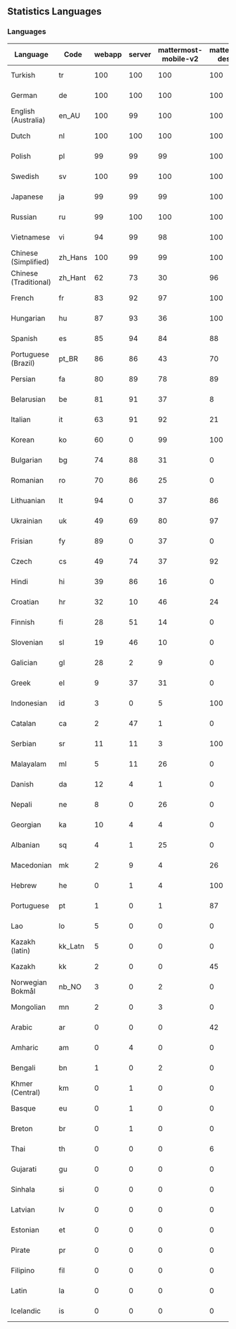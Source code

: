 ## Statistics Languages ##
###  Languages  ###
|Language|Code|webapp|server|mattermost-mobile-v2|mattermost-desktop|playbook-webapp|calls-webapp|Total|Last Modified|
|---|---|---|---|---|---|---|---|---|---|
|Turkish|tr| 100| 100| 100| 100| 0| 100| 100|2023-11-10T09:30:47.738407Z|
|German|de| 100| 100| 100| 100| 0| 100| 100|2023-11-08T12:50:28.180000Z|
|English (Australia)|en_AU| 100| 99| 100| 100| 0| 0| 99|2023-11-08T08:47:49.854184Z|
|Dutch|nl| 100| 100| 100| 100| 0| 100| 99|2023-11-09T16:27:42.183118Z|
|Polish|pl| 99| 99| 99| 100| 0| 100| 99|2023-11-07T11:56:11.261216Z|
|Swedish|sv| 100| 99| 100| 100| 0| 100| 99|2023-11-07T11:56:42.195155Z|
|Japanese|ja| 99| 99| 99| 100| 0| 100| 99|2023-11-07T11:55:22.369856Z|
|Russian|ru| 99| 100| 100| 100| 0| 76| 96|2023-11-10T08:43:56.751886Z|
|Vietnamese|vi| 94| 99| 98| 100| 0| 100| 96|2023-11-07T11:56:55.037592Z|
|Chinese (Simplified)|zh_Hans| 100| 99| 99| 100| 0| 100| 95|2023-11-08T01:23:53.836825Z|
|Chinese (Traditional)|zh_Hant| 62| 73| 30| 96| 0| 4| 88|2023-11-07T11:57:01.558430Z|
|French|fr| 83| 92| 97| 100| 0| 59| 84|2023-11-07T11:54:47.210572Z|
|Hungarian|hu| 87| 93| 36| 100| 0| 0| 83|2023-11-07T11:55:08.944580Z|
|Spanish|es| 85| 94| 84| 88| 0| 28| 81|2023-11-07T11:54:29.262462Z|
|Portuguese (Brazil)|pt_BR| 86| 86| 43| 70| 0| 100| 81|2023-11-07T11:56:17.598008Z|
|Persian|fa| 80| 89| 78| 89| 0| 0| 77|2023-11-07T11:54:38.516761Z|
|Belarusian|be| 81| 91| 37| 8| 0| 0| 76|2023-11-07T11:53:57.913596Z|
|Italian|it| 63| 91| 92| 21| 0| 24| 71|2023-11-07T11:55:18.935759Z|
|Korean|ko| 60| 0| 99| 100| 0| 100| 71|2023-11-07T11:55:37.810708Z|
|Bulgarian|bg| 74| 88| 31| 0| 0| 0| 70|2023-11-07T11:54:00.999613Z|
|Romanian|ro| 70| 86| 25| 0| 0| 0| 67|2023-11-07T11:56:23.766179Z|
|Lithuanian|lt| 94| 0| 37| 86| 0| 89| 63|2023-10-29T10:03:03.456834Z|
|Ukrainian|uk| 49| 69| 80| 97| 0| 0| 59|2023-11-07T11:56:51.932735Z|
|Frisian|fy| 89| 0| 37| 0| 0| 0| 57|2023-10-29T10:01:44.335093Z|
|Czech|cs| 49| 74| 37| 92| 0| 100| 54|2023-11-07T11:54:13.472359Z|
|Hindi|hi| 39| 86| 16| 0| 0| 0| 47|2023-11-07T11:55:02.737659Z|
|Croatian|hr| 32| 10| 46| 24| 0| 100| 33|2023-11-08T17:18:13.810090Z|
|Finnish|fi| 28| 51| 14| 0| 0| 0| 32|2023-11-07T11:54:41.624252Z|
|Slovenian|sl| 19| 46| 10| 0| 0| 0| 23|2023-11-07T11:56:33.053821Z|
|Galician|gl| 28| 2| 9| 0| 0| 0| 18|2023-10-29T10:01:48.607596Z|
|Greek|el| 9| 37| 31| 0| 0| 0| 18|2023-10-09T15:20:58.196617Z|
|Indonesian|id| 3| 0| 5| 100| 0| 0| 14|2023-11-07T11:55:12.955118Z|
|Catalan|ca| 2| 47| 1| 0| 0| 0| 13|2023-11-07T11:54:10.087147Z|
|Serbian|sr| 11| 11| 3| 100| 0| 0| 12|2023-10-24T20:58:17.537255Z|
|Malayalam|ml| 5| 11| 26| 0| 0| 0| 9|2023-10-24T20:55:57.621229Z|
|Danish|da| 12| 4| 1| 0| 0| 0| 8|2023-10-09T15:20:58.185551Z|
|Nepali|ne| 8| 0| 26| 0| 0| 0| 7|2023-10-09T15:20:58.498015Z|
|Georgian|ka| 10| 4| 4| 0| 0| 0| 7|2023-10-24T20:54:15.658025Z|
|Albanian|sq| 4| 1| 25| 0| 0| 0| 5|2023-10-25T09:51:18.065259Z|
|Macedonian|mk| 2| 9| 4| 26| 0| 0| 5|2023-10-27T10:06:30.928518Z|
|Hebrew|he| 0| 1| 4| 100| 0| 0| 4|2023-10-27T10:05:31.342590Z|
|Portuguese|pt| 1| 0| 1| 87| 0| 0| 4|2023-10-30T05:05:57.136879Z|
|Lao|lo| 5| 0| 0| 0| 0| 0| 3|2023-10-09T15:20:58.408506Z|
|Kazakh (latin)|kk_Latn| 5| 0| 0| 0| 0| 0| 3|2023-10-24T20:54:35.554803Z|
|Kazakh|kk| 2| 0| 0| 45| 0| 0| 3|2023-10-24T20:54:25.468925Z|
|Norwegian Bokmål|nb_NO| 3| 0| 2| 0| 0| 0| 2|2023-10-24T20:56:17.583395Z|
|Mongolian|mn| 2| 0| 3| 0| 0| 0| 2|2023-10-09T15:20:58.474766Z|
|Arabic|ar| 0| 0| 0| 42| 0| 0| 1|2023-10-09T15:20:58.462991Z|
|Amharic|am| 0| 4| 0| 0| 0| 0| 1|2023-10-09T15:20:58.102825Z|
|Bengali|bn| 1| 0| 2| 0| 0| 0| 1|2023-10-09T15:20:58.129127Z|
|Khmer (Central)|km| 0| 1| 0| 0| 0| 0| 0|2023-10-09T15:20:58.389365Z|
|Basque|eu| 0| 1| 0| 0| 0| 0| 0|2023-10-09T15:20:58.220029Z|
|Breton|br| 0| 1| 0| 0| 0| 0| 0|2023-10-09T15:20:58.146710Z|
|Thai|th| 0| 0| 0| 6| 0| 0| 0|2023-10-09T15:20:58.586605Z|
|Gujarati|gu| 0| 0| 0| 0| 0| 0| 0|2023-10-09T15:20:58.279932Z|
|Sinhala|si| 0| 0| 0| 0| 0| 0| 0|2023-10-09T15:20:58.537638Z|
|Latvian|lv| 0| 0| 0| 0| 0| 0| 0|2023-10-09T15:20:58.426415Z|
|Estonian|et| 0| 0| 0| 0| 0| 0| 0|2023-10-09T15:20:58.209138Z|
|Pirate|pr| 0| 0| 0| 0| 0| 0| 0|2023-10-09T15:20:58.506339Z|
|Filipino|fil| 0| 0| 0| 0| 0| 0| 0|2023-10-09T15:20:58.242109Z|
|Latin|la| 0| 0| 0| 0| 0| 0| 0|2023-10-09T15:20:58.399153Z|
|Icelandic|is| 0| 0| 0| 0| 0| 0| 0|2023-10-09T15:20:58.340445Z|

